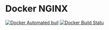 # Docker NGINX

[![Docker Automated buil](https://img.shields.io/docker/automated/rdemorais/nginx.svg?style=plastic)]() [![Docker Build Statu](https://img.shields.io/docker/build/rdemorais/nginx.svg?style=plastic)]()